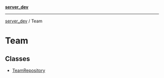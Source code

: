 [**server_dev**](../README.md)

***

[server_dev](../README.md) / Team

# Team

## Classes

- [TeamRepository](classes/TeamRepository.md)
